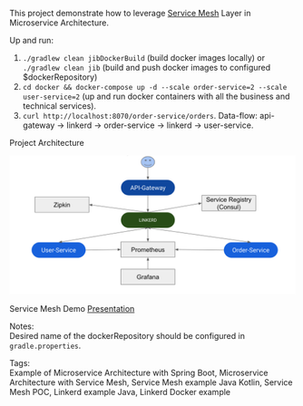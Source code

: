 This project demonstrate how to leverage [Service Mesh](https://linkerd.io/1/getting-started/docker/) Layer in Microservice Architecture.  

Up and run:
1. `./gradlew clean jibDockerBuild` (build docker images locally) or `./gradlew clean jib` (build and push docker images to configured $dockerRepository)
2. `cd docker && docker-compose up -d --scale order-service=2 --scale user-service=2` (up and run docker containers with all the business and technical services).
3. `curl http://localhost:8070/order-service/orders`. Data-flow: api-gateway -> linkerd -> order-service -> linkerd -> user-service.

Project Architecture

![ArchitectureDiagram](doc/architecture.png)

Service Mesh Demo [Presentation](doc/Service-Mesh-Presentation.pdf)

Notes:  
Desired name of the dockerRepository should be configured in `gradle.properties`.

Tags:  
Example of Microservice Architecture with Spring Boot, Microservice Architecture with Service Mesh, Service Mesh example Java Kotlin, Service Mesh POC, Linkerd example Java, Linkerd Docker example